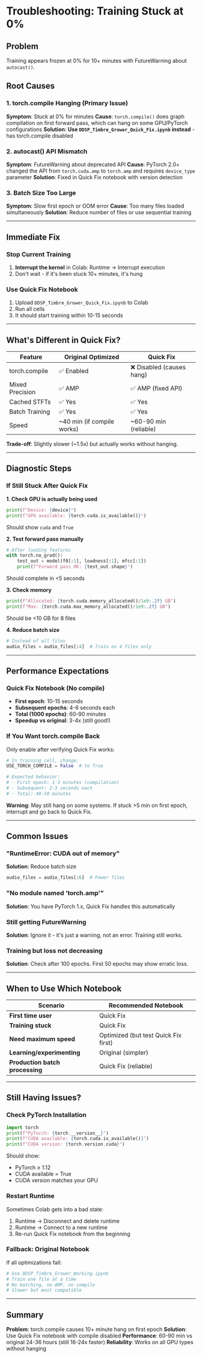 # Troubleshooting: Training Stuck at 0%

## Problem
Training appears frozen at 0% for 10+ minutes with FutureWarning about `autocast()`.

## Root Causes

### 1. torch.compile Hanging (Primary Issue)
**Symptom**: Stuck at 0% for minutes
**Cause**: `torch.compile()` does graph compilation on first forward pass, which can hang on some GPU/PyTorch configurations
**Solution**: **Use `DDSP_Timbre_Grower_Quick_Fix.ipynb` instead** - has torch.compile disabled

### 2. autocast() API Mismatch
**Symptom**: FutureWarning about deprecated API
**Cause**: PyTorch 2.0+ changed the API from `torch.cuda.amp` to `torch.amp` and requires `device_type` parameter
**Solution**: Fixed in Quick Fix notebook with version detection

### 3. Batch Size Too Large
**Symptom**: Slow first epoch or OOM error
**Cause**: Too many files loaded simultaneously
**Solution**: Reduce number of files or use sequential training

---

## Immediate Fix

### Stop Current Training
1. **Interrupt the kernel** in Colab: Runtime → Interrupt execution
2. Don't wait - if it's been stuck 10+ minutes, it's hung

### Use Quick Fix Notebook
1. Upload `DDSP_Timbre_Grower_Quick_Fix.ipynb` to Colab
2. Run all cells
3. It should start training within 10-15 seconds

---

## What's Different in Quick Fix?

| Feature | Original Optimized | Quick Fix |
|---------|-------------------|-----------|
| torch.compile | ✅ Enabled | ❌ Disabled (causes hang) |
| Mixed Precision | ✅ AMP | ✅ AMP (fixed API) |
| Cached STFTs | ✅ Yes | ✅ Yes |
| Batch Training | ✅ Yes | ✅ Yes |
| Speed | ~40 min (if compile works) | ~60-90 min (reliable) |

**Trade-off**: Slightly slower (~1.5x) but actually works without hanging.

---

## Diagnostic Steps

### If Still Stuck After Quick Fix

**1. Check GPU is actually being used**
```python
print(f"Device: {device}")
print(f"GPU available: {torch.cuda.is_available()}")
```
Should show `cuda` and `True`

**2. Test forward pass manually**
```python
# After loading features
with torch.no_grad():
    test_out = model(f0[:1], loudness[:1], mfcc[:1])
    print(f"Forward pass OK: {test_out.shape}")
```
Should complete in <5 seconds

**3. Check memory**
```python
print(f"Allocated: {torch.cuda.memory_allocated()/1e9:.2f} GB")
print(f"Max: {torch.cuda.max_memory_allocated()/1e9:.2f} GB")
```
Should be <10 GB for 8 files

**4. Reduce batch size**
```python
# Instead of all files
audio_files = audio_files[:4]  # Train on 4 files only
```

---

## Performance Expectations

### Quick Fix Notebook (No compile)
- **First epoch**: 10-15 seconds
- **Subsequent epochs**: 4-6 seconds each
- **Total (1000 epochs)**: 60-90 minutes
- **Speedup vs original**: 3-4x (still good!)

### If You Want torch.compile Back
Only enable after verifying Quick Fix works:

```python
# In training cell, change:
USE_TORCH_COMPILE = False  # to True

# Expected behavior:
# - First epoch: 1-3 minutes (compilation)
# - Subsequent: 2-3 seconds each
# - Total: 40-50 minutes
```

**Warning**: May still hang on some systems. If stuck >5 min on first epoch, interrupt and go back to Quick Fix.

---

## Common Issues

### "RuntimeError: CUDA out of memory"
**Solution**: Reduce batch size
```python
audio_files = audio_files[:6]  # Fewer files
```

### "No module named 'torch.amp'"
**Solution**: You have PyTorch 1.x, Quick Fix handles this automatically

### Still getting FutureWarning
**Solution**: Ignore it - it's just a warning, not an error. Training still works.

### Training but loss not decreasing
**Solution**: Check after 100 epochs. First 50 epochs may show erratic loss.

---

## When to Use Which Notebook

| Scenario | Recommended Notebook |
|----------|---------------------|
| **First time user** | Quick Fix |
| **Training stuck** | Quick Fix |
| **Need maximum speed** | Optimized (but test Quick Fix first) |
| **Learning/experimenting** | Original (simpler) |
| **Production batch processing** | Quick Fix (reliable) |

---

## Still Having Issues?

### Check PyTorch Installation
```python
import torch
print(f"PyTorch: {torch.__version__}")
print(f"CUDA available: {torch.cuda.is_available()}")
print(f"CUDA version: {torch.version.cuda}")
```

Should show:
- PyTorch ≥ 1.12
- CUDA available = True
- CUDA version matches your GPU

### Restart Runtime
Sometimes Colab gets into a bad state:
1. Runtime → Disconnect and delete runtime
2. Runtime → Connect to a new runtime
3. Re-run Quick Fix notebook from the beginning

### Fallback: Original Notebook
If all optimizations fail:
```python
# Use DDSP_Timbre_Grower_Working.ipynb
# Train one file at a time
# No batching, no AMP, no compile
# Slower but most compatible
```

---

## Summary

**Problem**: torch.compile causes 10+ minute hang on first epoch
**Solution**: Use Quick Fix notebook with compile disabled
**Performance**: 60-90 min vs original 24-36 hours (still 16-24x faster)
**Reliability**: Works on all GPU types without hanging
